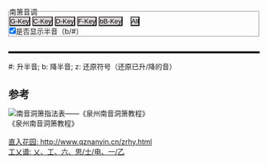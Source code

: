 


<style>
    * {
    margin: 0;
    padding: 0;
    }
    tr {
        border: 0;
        padding: 0;
    }
    td,th {
        border: 1;
        padding: 0;
        margin: 0;
    }
    button {
        background-color: rgb(222, 217, 217);
    }
    .back {
        border-color:red;
    }
    /* canvas {
        border: 1px solid black;
    } */
</style>
    



<fieldset>
    <legend>南箫音调</legend>
    <button id="G-Key-button" onclick="myFunction('G-Key')">G-Key</button>  
    <button id="C-Key-button" onclick="myFunction('C-Key')">C-Key</button>  
    <button id="D-Key-button" onclick="myFunction('D-Key')">D-Key</button>  
    <button id="F-Key-button" onclick="myFunction('F-Key')">F-Key</button>  
    <button id="bB-Key-button" onclick="myFunction('bB-Key')">bB-Key</button>
     &nbsp; &nbsp;<button id="All-Key-button" onclick="myFunction('All')">All</button>  
    <br> <input type="checkbox" name="showHalf" id="showHalfChk" checked="True" onclick="myChkFunction()">是否显示半音（b/#）
    <br> 
</fieldset>

<div>
    <h2 id="Current-Key"></h2>
    <table id="Key-Table" border="2" bordercolor="black"></table>
    #: 升半音; b: 降半音; z: 还原符号（还原已升/降的音）
</div>


<div>
 <h2>参考</h2>
 
 <img src="../Nanyin/keys.png" alt="南音洞箫指法表——《泉州南音洞箫教程》">  <br> 《泉州南音洞箫教程》  <br>   <br> 
 <a href="http://www.qznanyin.cn/zrhy.html">直入花园: http://www.qznanyin.cn/zrhy.html</a>  <br> 
 <a href="http://www.qzhnet.com/qzh153.htm#gongchapu">工乂谱: 乂、工、六、思/士/电、一/乙</a>
</div>

    
    
<script>
var fullTable = {
    "BlowType" : ["缓","缓","缓","缓","缓","缓","缓","缓","缓","缓","缓","缓",  
               "急","急","急","急","急","急","急","急","急","急","急","急","急",
               "超","超","超","超","超","超","超","超","超" ],
    "KeyName" : ["艹工","艹<br>六","x 艹<br>六","贝<br>士","士","下","毛<br>乂","贝乂","乂","乂","乂","全<br>乂",  
               "入工","工","六","乂六","贝思","入士","思","一","毛<br>亻乂","δ<br>亻<br>乂","x 亻乂","","",
               "亻工","亻工","亻工","亻六","亻思","亻一","亻一","彳乂","彳乂" ],
    "C-Key" : ["2.","3.","4.","#4.","5.","6.","#6.","7.","1","1","1","#1",  
               "2","2","3","4","#4","#4","5","6","#6","7","^1","#^1","#^1",
               "^2","^2","^2","^3","^5","^6","^6","^7","^7" ],
    "D-Key" : ["1.","2.","","3.","4.","5.","","6.","","","","7.",  
               "1","1","2","","3","3","4","5","","6","","7","7",
               "^1","^1","^1","^2","^4","^5","^5","^6","^6" ],
    "F-Key" : ["6_","7_","1.","","2.","3.","4.","#4.","5.","5.","5.","",  
               "6.","6.","7.","1","","","2","3","4","#4","5","","",
               "6","6","6","7","^2","^3","^3","#^4","#^4" ],
    "G-Key" : ["5.","6.","","7.","1","2","","3","4","4","4","#4",  
               "5","5","6","","7","7","^1","^2","","^3","^4","#^4","#^4",
               "^5","^5","^5","^6","@1","@2","@2","@3","@3" ],
    "bB-Key": ["3.","#4.","5.","","6.","7.","1","","2","2","2","",  
               "3","3","#4","5","","","6","7","^1","","^2","","",
               "^3","^3","^3","#^4","^6","^7","^7","","" ],
    "pressBack": [2,2,2,2,2,2,2,2,0,0,0,0,  2,0,2,2,2,2,2,2,2,2,2,0,2,  0,0,0,2,2,0,0,2,2],
    "press1":    [2,2,2,2,2,2,0,0,2,2,2,0,  2,2,2,2,2,2,2,2,0,0,0,0,2,  0,2,0,2,0,0,0,2,2],
    "press2":    [2,2,2,2,2,0,2,0,2,2,2,0,  2,2,2,2,2,2,2,0,2,2,2,0,2,  2,2,2,0,2,2,2,0,0],
    "press3":    [2,2,2,2,0,0,0,0,0,2,0,0,  2,2,2,2,2,0,0,0,0,2,2,0,2,  2,0,1,0,2,0,0,2,2],
    "press4":    [2,2,0,0,0,0,2,0,0,0,0,0,  2,2,2,0,0,2,0,0,0,2,1,0,0,  0,0,0,0,0,0,0,2,2],
    "press5":    [2,0,2,0,0,0,2,0,0,2,2,0,  2,2,0,2,0,2,0,0,0,2,0,0,0,  0,0,0,2,2,2,0,2,0],
}



function fillCircle(mycanvas,r,type,fillColor) {
    var ctx = mycanvas.getContext("2d");
    ctx.strokeStyle = fillColor;
    ctx.fillStyle = fillColor;
    ctx.beginPath();                
    ctx.arc(r, r, r, 0, Math.PI * 1, true); // (x,y,r,sAngle,eAngle,counterclockwise)
    if (type === "0") {ctx.stroke()} else {ctx.fill()};
    ctx.beginPath();                 
    ctx.arc(r, r, r, 0, Math.PI * 2, true); 
    if (type === "2") {ctx.fill()} else {ctx.stroke()};
}

function processStr(myTdStr){
    clean_str = myTdStr.replace(/#/g, "").replace(/@/g, "").replace(/_/g, "").replace(/\./g, "").replace(/\^/g, "");
    pound_str = ""
    myTdStr.split('').forEach(function (value,index){
        if (value === "#") {pound_str = `<sup>#</sup>`;};
        if (value === "_") {clean_str = `<span style="text-decoration: underline double">${clean_str}</span>`;};    // 双下划标识  _  -->   _ _ 
        if (value === ".") {clean_str = `<u>${clean_str}</u>`;}                                              //   下划标识  .  -->   _
        if (value === "^") {clean_str = `<span style="text-decoration: overline">${clean_str}</span>`;};  //   上划标识  -   -->  -
        if (value === "@") {clean_str = `<span style="text-decoration: overline double">${clean_str}</span>`;};  //   双上划标识@  -->  --
    })
    return `${pound_str}${clean_str}`            
}

function tdElementStr(myTdStr) {
    tempTdStr = `<td style="padding-top:1px;padding-bottom:1px;padding-left:0;padding-rignt:0;text-align:right" width="30px">${processStr(myTdStr)}</td>`;
    return tempTdStr
}

function tdCanvasStr(myTdStr,canvasClass) {  // "Circle" "firstCircle"
    tempTdStr = `<td style="padding-top:1px;padding-bottom:1px;padding-left:0;padding-rignt:0;text-align:center" width="30px"><canvas class="${canvasClass}" width="16" height="16">${myTdStr}</canvas></td>`;
    return tempTdStr
}


function trElementStr (rowName,myArray,canvasClass) {
    tempTds = ``;
    tempTds += tdElementStr(rowName);
    if (canvasClass === "") {
        myArray.forEach(function (value,index) {tempTds += tdElementStr(value)});
    } else {
        myArray.forEach(function (value,index) {tempTds += tdCanvasStr(value,canvasClass)});
    };
    tempTrStr = `<tr>${tempTds}</tr>`;
    return tempTrStr;
}



function filterKeyIndex(fullTable,key,ifshowHalf){
    select_Idx = [];
    if (fullTable[key]=== undefined){
        select_Idx = Array.from({length: fullTable['BlowType'].length}, (val, i) => i);
    }else{
        fullTable[key].forEach((value,index) => {
if (value !== "" && (ifshowHalf || (value.indexOf("#") === -1 && value.indexOf("b") === -1) )) {
                select_Idx.push(index)
            };
        });

    }

    return select_Idx;

}


function getValueByIndex(select_Idx,fullTable,word){
    select_Val = [];
    select_Idx.forEach(
        (Idx,_Index) => {
            select_Val.push(fullTable[word][Idx]);
        }
    );
    return select_Val;
}


function mainFunc(fullTable,key,ifshowHalf){
    document.getElementById('Current-Key').textContent = key;
    var select_Idx = filterKeyIndex(fullTable,key,ifshowHalf);
    var text_BlowType =  trElementStr("吹",getValueByIndex(select_Idx,fullTable,'BlowType'),"");
    var text_KeyName =   trElementStr("名",getValueByIndex(select_Idx,fullTable,'KeyName'),"");
    if (key === "All"){
        var text_Keynote = ``;
        var keys = ['G-Key','C-Key','D-Key','F-Key','bB-Key']
        keys.forEach(
            (kk,index) => {text_Keynote += trElementStr(kk.split('-')[0],getValueByIndex(select_Idx,fullTable,kk),"");}
        )
    }else{
        var text_Keynote =   trElementStr("简",getValueByIndex(select_Idx,fullTable,key),"");
    }
    var text_pressBack = trElementStr("后",getValueByIndex(select_Idx,fullTable,'pressBack'),"firstCircle");
    var text_press1 = trElementStr("一",getValueByIndex(select_Idx,fullTable,'press1'),"Circle");
    var text_press2 = trElementStr("二",getValueByIndex(select_Idx,fullTable,'press2'),"Circle");
    var text_press3 = trElementStr("三",getValueByIndex(select_Idx,fullTable,'press3'),"Circle");
    var text_press4 = trElementStr("四",getValueByIndex(select_Idx,fullTable,'press4'),"Circle");
    var text_press5 = trElementStr("五",getValueByIndex(select_Idx,fullTable,'press5'),"Circle");

    document.getElementById("Key-Table").innerHTML = `${text_BlowType}${text_KeyName}${text_Keynote}${text_pressBack}${text_press1}${text_press2}${text_press3}${text_press4}${text_press5}`;
    
    canvasObjs = document.querySelectorAll('canvas.Circle');    // canvasObjs = document.getElementsByTagName('canvas')
    for (k=0;k<canvasObjs.length;k++) {
        fillCircle(canvasObjs[k],8,canvasObjs[k].textContent,'black');
    }
    canvasObjs = document.querySelectorAll('canvas.firstCircle');  
    for (k=0;k<canvasObjs.length;k++) {
        fillCircle(canvasObjs[k],8,canvasObjs[k].textContent,'orange');
    }
}

currentKey = "All";
ifshowHalf = document.querySelector('#showHalfChk').checked;
mainFunc(fullTable,currentKey,ifshowHalf)

function myFunction(newKey) {
    currentKey = newKey;
    mainFunc(fullTable,currentKey,ifshowHalf);
}

function myChkFunction() {
    ifshowHalf = document.querySelector('#showHalfChk').checked;
    mainFunc(fullTable,currentKey,ifshowHalf);
    // if (ifshowHalf){mainFunc(fullTable,currentKey);}else{mainFunc(fullTable,currentKey)}
}

</script>
    
    
    
    